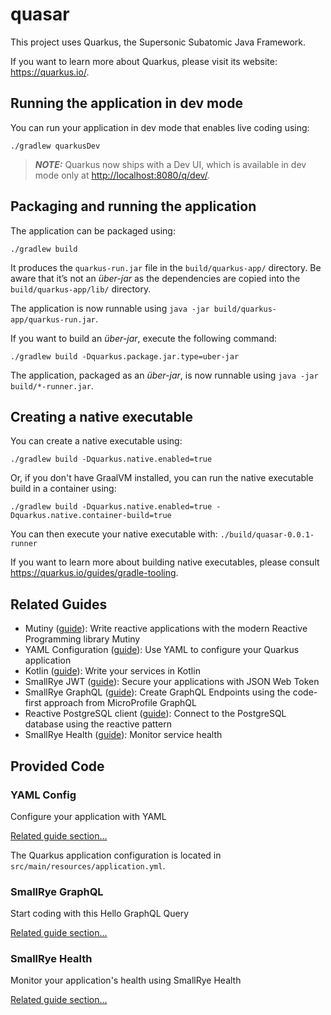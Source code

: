 # quasar

This project uses Quarkus, the Supersonic Subatomic Java Framework.

If you want to learn more about Quarkus, please visit its website: <https://quarkus.io/>.

## Running the application in dev mode

You can run your application in dev mode that enables live coding using:

```shell script
./gradlew quarkusDev
```

> **_NOTE:_**  Quarkus now ships with a Dev UI, which is available in dev mode only at <http://localhost:8080/q/dev/>.

## Packaging and running the application

The application can be packaged using:

```shell script
./gradlew build
```

It produces the `quarkus-run.jar` file in the `build/quarkus-app/` directory.
Be aware that it’s not an _über-jar_ as the dependencies are copied into the `build/quarkus-app/lib/` directory.

The application is now runnable using `java -jar build/quarkus-app/quarkus-run.jar`.

If you want to build an _über-jar_, execute the following command:

```shell script
./gradlew build -Dquarkus.package.jar.type=uber-jar
```

The application, packaged as an _über-jar_, is now runnable using `java -jar build/*-runner.jar`.

## Creating a native executable

You can create a native executable using:

```shell script
./gradlew build -Dquarkus.native.enabled=true
```

Or, if you don't have GraalVM installed, you can run the native executable build in a container using:

```shell script
./gradlew build -Dquarkus.native.enabled=true -Dquarkus.native.container-build=true
```

You can then execute your native executable with: `./build/quasar-0.0.1-runner`

If you want to learn more about building native executables, please consult <https://quarkus.io/guides/gradle-tooling>.

## Related Guides

- Mutiny ([guide](https://quarkus.io/guides/mutiny-primer)): Write reactive applications with the modern Reactive Programming library Mutiny
- YAML Configuration ([guide](https://quarkus.io/guides/config-yaml)): Use YAML to configure your Quarkus application
- Kotlin ([guide](https://quarkus.io/guides/kotlin)): Write your services in Kotlin
- SmallRye JWT ([guide](https://quarkus.io/guides/security-jwt)): Secure your applications with JSON Web Token
- SmallRye GraphQL ([guide](https://quarkus.io/guides/smallrye-graphql)): Create GraphQL Endpoints using the code-first approach from MicroProfile GraphQL
- Reactive PostgreSQL client ([guide](https://quarkus.io/guides/reactive-sql-clients)): Connect to the PostgreSQL database using the reactive pattern
- SmallRye Health ([guide](https://quarkus.io/guides/smallrye-health)): Monitor service health

## Provided Code

### YAML Config

Configure your application with YAML

[Related guide section...](https://quarkus.io/guides/config-reference#configuration-examples)

The Quarkus application configuration is located in `src/main/resources/application.yml`.

### SmallRye GraphQL

Start coding with this Hello GraphQL Query

[Related guide section...](https://quarkus.io/guides/smallrye-graphql)

### SmallRye Health

Monitor your application's health using SmallRye Health

[Related guide section...](https://quarkus.io/guides/smallrye-health)
